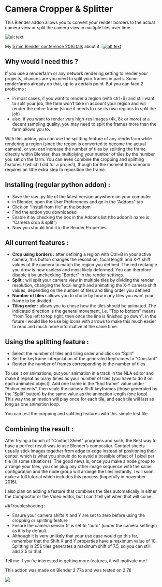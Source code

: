 # Camera Cropper & Splitter

This Blender addon allows you to convert your render borders to the actual camera view or split the camera view in multiple tiles over time.

![alt text](https://caetanoveyssieres.files.wordpress.com/2016/04/crop-atom-demo.png)

My [5 min Blender conference 2016 talk](https://youtu.be/pBhRXLuI4FY?t=296) about it :
[![alt text](https://caetanoveyssieres.files.wordpress.com/2016/04/bcon.png?w=169&h=172)](https://youtu.be/pBhRXLuI4FY?t=296)


## Why would I need this ?

If you use a renderfarm or any network rendering setting to render your projects, chances are you need to split your frames in parts. Some renderfarms already do that, up to a certain point. But you can face 2 problems :
* in most cases, if you want to render a region (with ctrl+B) and still want to split your job, the farm won’t take in account your region and will render the entire frame (since it needs to use its own regions to split the job)
* also, if you want to render very high-res images (4k, 8k or more) at a decent sampling quality, you may need to split the frames more than the farm allows you to.

With this addon, you can use the splitting feature of any renderfarm while rendering a region (since the region is converted to become the actual camera), or you can increase the number of tiles by splitting the frame directly within Blender, thus multiplying your number of tiles by the number you set on the farm. You can even combine the cropping and splitting features ! (which I did for a project), though for the moment this scenario requires an little extra step to reposition the frame.

## Installing (regular python addon) :

* Save the raw .py file of the latest version anywhere on your computer
* In Blender, open the User Preferences and go in the “Addons” tab
* Click on “Install from file” at the bottom
* Find the addon you downloaded
* Enable it by checking the box in the Addons list (the addon’s name is “Camera crop & split”)
* Now you should find it in the Render Properties

## All current features :

* **Crop using borders :** after defining a region with Ctrl+B in your active camera, this button changes the resolution, focal length and X-Y shift values of the camera to match the region you defined. The red rectangle you drew is now useless and most likely deformed. You can therefore disable it by unchecking "Border" in the render settings.
* **Split :** will split your camera view in multiple tiles by dividing the render resolution, changing the focal length and animating the X-Y camera shift values, depending on the number of tiles and tiling order you defined
* **Number of tiles :** allows you to chose by how many tiles you want your frame to be divided
* **Tiling order :** allows you to chose how the tiles should be animated. The indicated direction is the general movement, i.e. "Top to bottom" means "from Top left to top right, then once the line is finished go down". In the future I would like to use big icons with arrows to make this much easier to read and much more informative at the same time.

## Using the splitting feature :

* Select the number of tiles and tiling order and click on “Split”
* Set the keyframe interpolation of the generated keyframes to “Constant”
* Render the number of frames corresponding to the number of tiles

To use it on animations, put your animation in a track in the NLA editor and make it repeat as many times as your number of tiles (you have to do it on each animated object). Add one frame in the “End frame” value under “Action extents”, then scale the camera Shift keyframes (those generated by the “Split” button) by the same value as the animation length (one loop). This way the animation will play once for each tile, and each tile will last as long as one animation loop.

You can test the cropping and splitting features with this simple test file.

## Combining the result :

After trying a bunch of “Contact Sheet” programs and such, the Best way to have a perfect result was to use Blender’s compositor.
Contact sheets usually stick images together from edge to edge instead of positioning their center, which is what you should do to avoid a possible offset of 1 pixel per tile (in some situations).
The good news is, once you make a node group to arrange your tiles, you can plug any other image sequence with the same configuration and the node group will arrange the tiles instantly. I will soon make a full tutorial which includes this process (hopefully in november 2016).

I also plan on adding a feature that combines the tiles automatically in either the Compositor or the Video editor, but I can’t tell yet when that will come.

##Troubleshooting :

- Ensure your camera shifts X and Y are set to zero before using the cropping or splitting feature
- Ensure the camera sensor fit is set to "auto" (under the camera settings) as it is by default.
- Although it is very unlikely that your use case would go this far, remember that the Shift X and Y properties have a maximum value of 10. Splitting in 256 tiles generates a maximum shift of 7.5, so you can still add 2.5 to that.

Tell me if you’re interested in getting more features, it will motivate me !

This addon was made on Blender 2.77a and was tested on 2.78

![](https://caetanoveyssieres.files.wordpress.com/2016/05/with-logo-composited.png?w=391&h=391)
